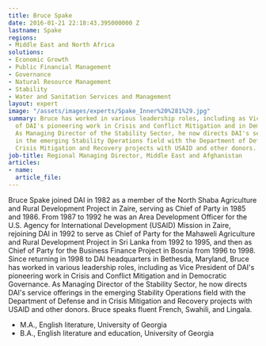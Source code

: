 ```yaml
---
title: Bruce Spake
date: 2016-01-21 22:18:43.395000000 Z
lastname: Spake
regions:
- Middle East and North Africa
solutions:
- Economic Growth
- Public Financial Management
- Governance
- Natural Resource Management
- Stability
- Water and Sanitation Services and Management
layout: expert
image: "/assets/images/experts/Spake_Inner%20%281%29.jpg"
summary: Bruce has worked in various leadership roles, including as Vice President
  of DAI's pioneering work in Crisis and Conflict Mitigation and in Democratic Governance.
  As Managing Director of the Stability Sector, he now directs DAI's service offerings
  in the emerging Stability Operations field with the Department of Defense and in
  Crisis Mitigation and Recovery projects with USAID and other donors.
job-title: Regional Managing Director, Middle East and Afghanistan
articles:
- name: 
  article_file: 
---
```


Bruce Spake joined DAI in 1982 as a member of the North Shaba Agriculture and Rural Development Project in Zaire, serving as Chief of Party in 1985 and 1986. From 1987 to 1992 he was an Area Development Officer for the U.S. Agency for International Development (USAID) Mission in Zaire, rejoining DAI in 1992 to serve as Chief of Party for the Mahaweli Agriculture and Rural Development Project in Sri Lanka from 1992 to 1995, and then as Chief of Party for the Business Finance Project in Bosnia from 1996 to 1998. Since returning in 1998 to DAI headquarters in Bethesda, Maryland, Bruce has worked in various leadership roles, including as Vice President of DAI's pioneering work in Crisis and Conflict Mitigation and in Democratic Governance. As Managing Director of the Stability Sector, he now directs DAI's service offerings in the emerging Stability Operations field with the Department of Defense and in Crisis Mitigation and Recovery projects with USAID and other donors. Bruce speaks fluent French, Swahili, and Lingala.

* M.A., English literature, University of Georgia
* B.A., English literature and education, University of Georgia
